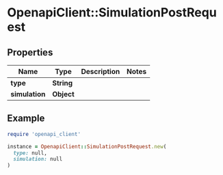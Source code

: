 # OpenapiClient::SimulationPostRequest

## Properties

| Name | Type | Description | Notes |
| ---- | ---- | ----------- | ----- |
| **type** | **String** |  |  |
| **simulation** | **Object** |  |  |

## Example

```ruby
require 'openapi_client'

instance = OpenapiClient::SimulationPostRequest.new(
  type: null,
  simulation: null
)
```

